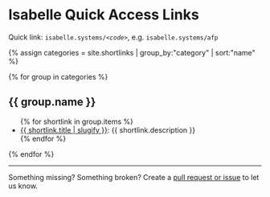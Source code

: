 # Isabelle Quick Access Links

Quick link: <code>isabelle.systems/<em>&lt;code&gt;</em></code>, e.g. <code>isabelle.systems/afp</code>

{% assign categories = site.shortlinks | group_by:"category" | sort:"name" %}

{% for group in categories %}
<h2 id="{{ group.name | slugify }}">{{ group.name }}</h2>
<ul>
    {% for shortlink in group.items %}
    <li>
        <a id="{{ shortlink.title | slugify }}" href="{{ shortlink.redirect }}">{{ shortlink.title | slugify }}</a>: {{ shortlink.description }}
    </li>
    {% endfor %}
</ul>
{% endfor %}  

---

Something missing? Something broken? Create a [pull request or issue](https://github.com/isabelle-prover/isabelle-prover.github.io) to let us know.
